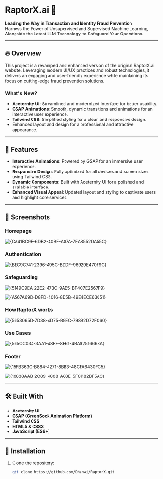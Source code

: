 # RaptorX.ai 🌟

**Leading the Way in Transaction and Identity Fraud Prevention**  
Harness the Power of Unsupervised and Supervised Machine Learning, Alongside the Latest LLM Technology, to Safeguard Your Operations.

---

## 🔥 Overview

This project is a revamped and enhanced version of the original RaptorX.ai website. Leveraging modern UI/UX practices and robust technologies, it delivers an engaging and user-friendly experience while maintaining its focus on cutting-edge fraud prevention solutions.

### **What's New?**
- **Aceternity UI**: Streamlined and modernized interface for better usability.
- **GSAP Animations**: Smooth, dynamic transitions and animations for an interactive user experience.
- **Tailwind CSS**: Simplified styling for a clean and responsive design.
- Enhanced layout and design for a professional and attractive appearance.

---

## 🎯 Features

- **Interactive Animations**: Powered by GSAP for an immersive user experience.
- **Responsive Design**: Fully optimized for all devices and screen sizes using Tailwind CSS.
- **Dynamic Components**: Built with Aceternity UI for a polished and scalable interface.
- **Enhanced Visual Appeal**: Updated layout and styling to captivate users and highlight core services.

---

## 📸 Screenshots

### Homepage
![{CA41BC9E-6DB2-40BF-A07A-7EA8552DA55C}](https://github.com/user-attachments/assets/5653ba3e-6af8-4916-aa02-9a104dea5a6e)

### Authentication
![{BEC9C741-2396-495C-BDDF-96929E470F9C}](https://github.com/user-attachments/assets/7ef180af-b31a-4b06-a5a5-1787b3735b07)

### Safeguarding
![{5149C9EA-22E2-473C-9AE5-BF4C7E2567F9}](https://github.com/user-attachments/assets/2ff126d0-2e00-471d-b29a-dc5792212cae)

![{A567A69D-D8FD-4016-8D5B-49E4ECE63051}](https://github.com/user-attachments/assets/618a9a5f-9173-4c54-b670-04dbf59281f1)

### How RaptorX works
![{5653065D-7D38-4D75-B9EC-798B2D72FC60}](https://github.com/user-attachments/assets/5d356dbb-567f-4ea8-8a94-3afadffd7454)

### Use Cases
![{565CC034-3AA1-48FF-8E61-4BA92516668A}](https://github.com/user-attachments/assets/fd279d6f-4db9-4dca-9003-46ba399742cd)

### Footer
![{15FB363C-B884-4271-8BB3-48CFA6430FC5}](https://github.com/user-attachments/assets/5bc5b826-d587-4240-a0f4-fb725b181198)

![{10638AAB-2C89-4008-A68E-5F61182BF5AC}](https://github.com/user-attachments/assets/80d7e6f1-6429-4993-bfca-67431f76aef3)

---

## 🛠️ Built With

- **Aceternity UI**
- **GSAP (GreenSock Animation Platform)**
- **Tailwind CSS**
- **HTML5 & CSS3**
- **JavaScript (ES6+)**

---

## 🚀 Installation

1. Clone the repository:
   ```bash
   git clone https://github.com/Dhanwi/RaptorX.git
